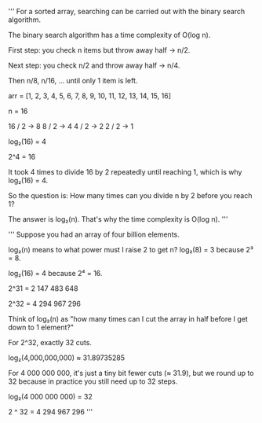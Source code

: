 '''
For a sorted array, searching can be carried out
with the binary search algorithm.

The binary search algorithm has a time complexity of O(log n).

First step: you check n items but throw away half → n/2.

Next step: you check n/2 and throw away half → n/4.

Then n/8, n/16, … until only 1 item is left.

arr = [1, 2, 3, 4, 5, 6, 7, 8, 9, 10, 11, 12, 13, 14, 15, 16]

n = 16

16 / 2 -> 8
8 / 2 -> 4
4 / 2 -> 2
2 / 2 -> 1

log₂(16) = 4

2^4 = 16

It took 4 times to divide 16 by 2 repeatedly until reaching
1, which is why log₂(16) = 4.

So the question is:
How many times can you divide n by 2 before you reach 1?

The answer is log₂(n).
That's why the time complexity is O(log n).
'''

'''
Suppose you had an array of four billion elements.

log₂(n) means to what power must I raise 2 to get n?
log₂(8) = 3 because 2³ = 8.

log₂(16) = 4 because 2⁴ = 16.

2^31 = 2 147 483 648

2^32 = 4 294 967 296

Think of log₂(n) as "how many times can I cut the
array in half before I get down to 1 element?"

For 2^32, exactly 32 cuts.

log₂(4,000,000,000) ≈ 31.89735285

For 4 000 000 000, it's just a tiny bit fewer cuts (≈ 31.9),
but we round up to 32 because in practice you still need up
to 32 steps.

log₂(4 000 000 000) = 32

2 ^ 32 = 4 294 967 296
'''